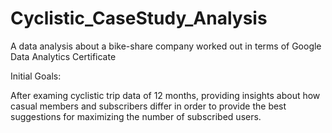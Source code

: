 # Cyclistic_CaseStudy_Analysis

A data analysis about a bike-share company worked out in terms of Google Data Analytics Certificate

Initial Goals:

After examing cyclistic trip data of 12 months, providing insights about how casual members and subscribers differ in order to provide the best suggestions for maximizing the number of subscribed users.
